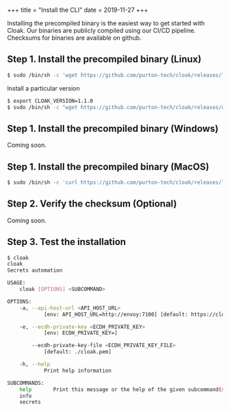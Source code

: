 +++
title = "Install the CLI"
date = 2019-11-27
+++

Installing the precompiled binary is the easiest way to get started with Cloak. Our binaries are publicly compiled using our CI/CD pipeline. Checksums for binaries are available on github.

## Step 1. Install the precompiled binary (Linux)

```sh
$ sudo /bin/sh -c 'wget https://github.com/purton-tech/cloak/releases/latest/download/cloak-linux -O /usr/local/bin/cloak && chmod +x /usr/local/bin/cloak'
```

Install a particular version 

```sh
$ export CLOAK_VERSION=1.1.0
$ sudo /bin/sh -c "wget https://github.com/purton-tech/cloak/releases/download/v$CLOAK_VERSION/cli -O /usr/local/bin/cloak && chmod +x /usr/local/bin/cloak"
```

## Step 1. Install the precompiled binary (Windows)

Coming soon.

## Step 1. Install the precompiled binary (MacOS)

```sh
$ sudo /bin/sh -c 'curl https://github.com/purton-tech/cloak/releases/latest/download/cloak-macos -L -o /usr/local/bin/cloak && chmod +x /usr/local/bin/cloak'
```

## Step 2. Verify the checksum (Optional)

Coming soon.

## Step 3. Test the installation

```sh
$ cloak
cloak 
Secrets automation

USAGE:
    cloak [OPTIONS] <SUBCOMMAND>

OPTIONS:
    -a, --api-host-url <API_HOST_URL>
            [env: API_HOST_URL=http://envoy:7100] [default: https://cloak.software]

    -e, --ecdh-private-key <ECDH_PRIVATE_KEY>
            [env: ECDH_PRIVATE_KEY=]

        --ecdh-private-key-file <ECDH_PRIVATE_KEY_FILE>
            [default: ./cloak.pem]

    -h, --help
            Print help information

SUBCOMMANDS:
    help       Print this message or the help of the given subcommand(s)
    info       
    secrets  
```